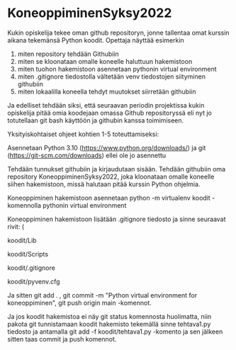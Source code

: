 # KoneoppiminenSyksy2022

Kukin opiskelija tekee oman github repositoryn, jonne tallentaa omat
kurssin aikana tekemänsä Python koodit. Opettaja näyttää esimerkin 
1) miten repository tehdään Githubiin
2) miten se kloonataan omalle koneelle haluttuun hakemistoon
3) miten tuohon hakemistoon asennetaan pythonin virtual environment
4) miten .gitignore tiedostolla vältetään venv tiedostojen siityminen githubiin
5) miten lokaalilla koneella tehdyt muutokset siirretään githubiin

Ja edelliset tehdään siksi, että seuraavan periodin projektissa
kukin opiskelija pitää omia koodejaan omassa Github repositoryssä eli
nyt jo totutellaan git bash käyttöön ja githubin kanssa toimimiseen.

Yksityiskohtaiset ohjeet kohtien 1-5 toteuttamiseksi:


Asennetaan Python 3.10 (https://www.python.org/downloads/) ja git (https://git-scm.com/downloads) ellei ole jo asennettu

Tehdään tunnukset githubiin ja kirjaudutaan sisään. Tehdään githubiin oma repository KoneoppiminenSyksy2022, joka 
kloonataan omalle koneelle siihen hakemistoon, missä halutaan pitää kurssin Python ohjelmia.
	
Koneoppiminen hakemistoon asennetaan python -m virtualenv koodit -komennolla pythonin virtual environment

Koneoppiminen hakemistoon lisätään .gitignore tiedosto ja sinne seuraavat rivit: (

koodit/Lib

koodit/Scripts

koodit/.gitignore

koodit/pyvenv.cfg

Ja sitten git add . , git commit -m "Python virtual environment for koneoppiminen", git push origin main -komennot. 
		
Ja jos koodit hakemistoa ei näy git status komennosta huolimatta, niin pakota git tunnistamaan koodit hakemisto tekemällä 
sinne tehtava1.py tiedosto ja antamalla git add -f koodit/tehtava1.py -komento ja sen jälkeen sitten taas commit ja push komennot.
